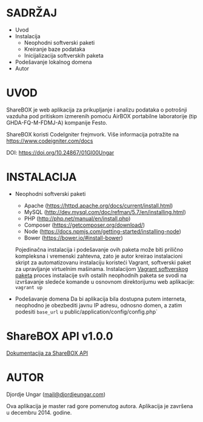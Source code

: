 # SADRŽAJ

 - Uvod
 - Instalacija
   - Neophodni softverski paketi
   - Kreiranje baze podataka
   - Inicijalizacija softverskih paketa
 - Podešavanje lokalnog domena
 - Autor

# UVOD

ShareBOX je web aplikacija za prikupljanje i analizu podataka o potrošnji vazduha pod pritiskom izmerenih pomoću AirBOX portabilne laboratorije (tip GHDA-FQ-M-FDMJ-A) kompanije Festo.

ShareBOX koristi CodeIgniter frejmvork. Više informacija potražite na https://www.codeigniter.com/docs

DOI: https://doi.org/10.24867/01GI00Ungar


# INSTALACIJA

 - Neophodni softverski paketi

   - Apache (https://httpd.apache.org/docs/current/install.html)
   - MySQL (http://dev.mysql.com/doc/refman/5.7/en/installing.html)
   - PHP (http://php.net/manual/en/install.php)
   - Composer (https://getcomposer.org/download/)
   - Node (https://docs.npmjs.com/getting-started/installing-node)
   - Bower (https://bower.io/#install-bower)

   Pojedinačna instalacija i podešavanje ovih paketa može biti prilično kompleksna i vremenski zahtevna, zato je autor kreirao instalacioni skript za automatizovanu instalaciju koristeći Vagrant, softverski paket za upravljanje virtuelnim mašinama. Instalacijom [Vagrant softverskog paketa](https://www.vagrantup.com/downloads.html) proces instalacije svih ostalih neophodnih paketa se svodi na izvršavanje sledeće komande u osnovnom direktorijumu web aplikacije: `vagrant up`

 - Podešavanje domena
   Da bi aplikacija bila dostupna putem interneta, neophodno je
   obezbediti javnu IP adresu, odnosno domen, a zatim podesiti
   `base_url` u public/application/config/config.php`


# ShareBOX API v1.0.0

[Dokumentacija za ShareBOX API](https://artbit.github.io/ShareBOX/)


# AUTOR

Djordje Ungar (mail@djordjeungar.com)

Ova aplikacija je master rad gore pomenutog autora. Aplikacija je završena u decembru 2014. godine.
